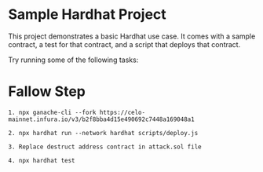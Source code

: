 # Sample Hardhat Project

This project demonstrates a basic Hardhat use case. It comes with a sample contract, a test for that contract, and a script that deploys that contract.

Try running some of the following tasks:
# Fallow Step
```shell
1. npx ganache-cli --fork https://celo-mainnet.infura.io/v3/b2f8bba4d15e490692c7448a169048a1

2. npx hardhat run --network hardhat scripts/deploy.js

3. Replace destruct address contract in attack.sol file

4. npx hardhat test
```

